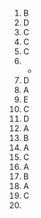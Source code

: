 1. B
2. D
3. C
4. C
5. C
6. -
7. D
8. A
9. E
10. C
11. D
12. A
13. B
14. A
15. C
16. A
17. B
18. A
19. C
20. 